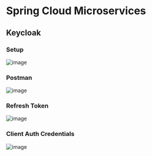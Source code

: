 # Spring Cloud Microservices




## Keycloak
### Setup
![image](https://user-images.githubusercontent.com/46407388/206116435-5ef5ee3e-07fa-4498-bc30-2a1baa11420f.png)
### Postman
![image](https://user-images.githubusercontent.com/46407388/206116789-117ba8a2-f337-4fa4-9e01-5d34998c82e5.png)
### Refresh Token
![image](https://user-images.githubusercontent.com/46407388/206116912-121fab06-38fc-4e4b-81ee-cb8013bd2ff1.png)
### Client Auth Credentials
![image](https://user-images.githubusercontent.com/46407388/206117029-7f95a0d9-d7d1-453d-8b0b-8b157098d418.png)
